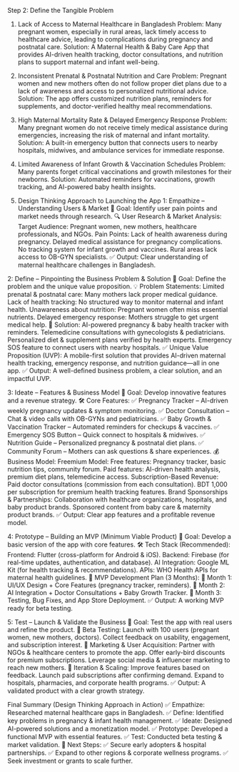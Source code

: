 Step 2: Define the Tangible Problem
1. Lack of Access to Maternal Healthcare in Bangladesh
Problem: Many pregnant women, especially in rural areas, lack timely access to healthcare advice, leading to complications during pregnancy and postnatal care.
 Solution: A Maternal Health & Baby Care App that provides AI-driven health tracking, doctor consultations, and nutrition plans to support maternal and infant well-being.
2. Inconsistent Prenatal & Postnatal Nutrition and Care
Problem: Pregnant women and new mothers often do not follow proper diet plans due to a lack of awareness and access to personalized nutritional advice.
 Solution: The app offers customized nutrition plans, reminders for supplements, and doctor-verified healthy meal recommendations.
3. High Maternal Mortality Rate & Delayed Emergency Response
Problem: Many pregnant women do not receive timely medical assistance during emergencies, increasing the risk of maternal and infant mortality.
 Solution: A built-in emergency button that connects users to nearby hospitals, midwives, and ambulance services for immediate response.
4. Limited Awareness of Infant Growth & Vaccination Schedules
Problem: Many parents forget critical vaccinations and growth milestones for their newborns.
 Solution: Automated reminders for vaccinations, growth tracking, and AI-powered baby health insights.


3. Design Thinking Approach to Launching the App
1: Empathize – Understanding Users & Market
📌 Goal: Identify user pain points and market needs through research.
 🔍 User Research & Market Analysis:
 Target Audience: Pregnant women, new mothers, healthcare professionals, and NGOs.
 Pain Points:
Lack of health awareness during pregnancy.
Delayed medical assistance for pregnancy complications.
No tracking system for infant growth and vaccines.
Rural areas lack access to OB-GYN specialists.
 ✅ Output: Clear understanding of maternal healthcare challenges in Bangladesh.

2: Define – Pinpointing the Business Problem & Solution
📌 Goal: Define the problem and the unique value proposition.
💡 Problem Statements:
Limited prenatal & postnatal care: Many mothers lack proper medical guidance.
Lack of health tracking: No structured way to monitor maternal and infant health.
Unawareness about nutrition: Pregnant women often miss essential nutrients.
Delayed emergency response: Mothers struggle to get urgent medical help.
🎯 Solution:
AI-powered pregnancy & baby health tracker with reminders.
Telemedicine consultations with gynecologists & pediatricians.
Personalized diet & supplement plans verified by health experts.
Emergency SOS feature to connect users with nearby hospitals.
✅ Unique Value Proposition (UVP):
 A mobile-first solution that provides AI-driven maternal health tracking, emergency response, and nutrition guidance—all in one app.
✅ Output: A well-defined business problem, a clear solution, and an impactful UVP.

3: Ideate – Features & Business Model
📌 Goal: Develop innovative features and a revenue strategy.
🛠 Core Features:
 ✅ Pregnancy Tracker – AI-driven weekly pregnancy updates & symptom monitoring.
 ✅ Doctor Consultation – Chat & video calls with OB-GYNs and pediatricians.
 ✅ Baby Growth & Vaccination Tracker – Automated reminders for checkups & vaccines.
 ✅ Emergency SOS Button – Quick connect to hospitals & midwives.
 ✅ Nutrition Guide – Personalized pregnancy & postnatal diet plans.
 ✅ Community Forum – Mothers can ask questions & share experiences.
💰 Business Model:
 Freemium Model:
Free features: Pregnancy tracker, basic nutrition tips, community forum.
Paid features: AI-driven health analysis, premium diet plans, telemedicine access.
Subscription-Based Revenue:
Paid doctor consultations (commission from each consultation).
BDT 1,000 per subscription for premium health tracking features.
Brand Sponsorships & Partnerships:
Collaboration with healthcare organizations, hospitals, and baby product brands.
Sponsored content from baby care & maternity product brands.
✅ Output: Clear app features and a profitable revenue model.

4: Prototype – Building an MVP (Minimum Viable Product)
📌 Goal: Develop a basic version of the app with core features.
🛠 Tech Stack (Recommended):
Frontend: Flutter (cross-platform for Android & iOS).
Backend: Firebase (for real-time updates, authentication, and database).
AI Integration: Google ML Kit (for health tracking & recommendations).
APIs: WHO Health APIs for maternal health guidelines.
🚀 MVP Development Plan (3 Months):
 📅 Month 1: UI/UX Design + Core Features (pregnancy tracker, reminders).
 📅 Month 2: AI Integration + Doctor Consultations + Baby Growth Tracker.
 📅 Month 3: Testing, Bug Fixes, and App Store Deployment.
✅ Output: A working MVP ready for beta testing.

5: Test – Launch & Validate the Business
📌 Goal: Test the app with real users and refine the product.
🎯 Beta Testing:
Launch with 100 users (pregnant women, new mothers, doctors).
Collect feedback on usability, engagement, and subscription interest.
📢 Marketing & User Acquisition:
Partner with NGOs & healthcare centers to promote the app.
Offer early-bird discounts for premium subscriptions.
Leverage social media & influencer marketing to reach new mothers.
🔄 Iteration & Scaling:
Improve features based on feedback.
Launch paid subscriptions after confirming demand.
Expand to hospitals, pharmacies, and corporate health programs.
✅ Output: A validated product with a clear growth strategy.

Final Summary (Design Thinking Approach in Action)
✅ Empathize: Researched maternal healthcare gaps in Bangladesh.
 ✅ Define: Identified key problems in pregnancy & infant health management.
 ✅ Ideate: Designed AI-powered solutions and a monetization model.
 ✅ Prototype: Developed a functional MVP with essential features.
 ✅ Test: Conducted beta testing & market validation.
🚀 Next Steps:
 ✅ Secure early adopters & hospital partnerships.
 ✅ Expand to other regions & corporate wellness programs.
 ✅ Seek investment or grants to scale further.
